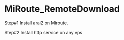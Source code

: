 # MiRoute_RemoteDownload

Step#1 Install arai2 on Miroute.

Step#2 Install http service on any vps


